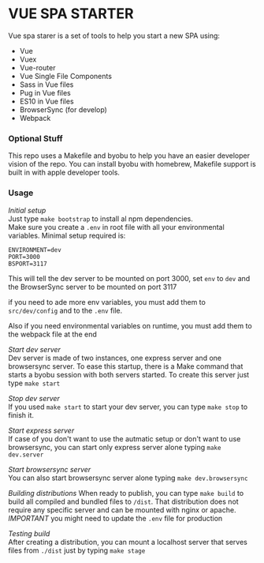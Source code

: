 VUE SPA STARTER
===============

Vue spa starer is a set of tools to help you start a new SPA using:

 - Vue
 - Vuex
 - Vue-router
 - Vue Single File Components
 - Sass in Vue files
 - Pug in Vue files
 - ES10 in Vue files
 - BrowserSync (for develop)
 - Webpack

### Optional Stuff
This repo uses a Makefile and byobu to help you have an easier developer vision of the repo. You can install byobu with homebrew, Makefile support is built in with apple developer tools.

### Usage
*Initial setup*  
Just type `make bootstrap` to install al npm dependencies.  
Make sure you create a `.env` in root file with all your environmental variables. Minimal setup required is:
```
ENVIRONMENT=dev
PORT=3000
BSPORT=3117
```
This will tell the dev server to be mounted on port 3000, set `env` to `dev` and the BrowserSync server to be mounted on port 3117

if you need to ade more env variables, you must add them to `src/dev/config` and to the `.env` file.

Also if you need environmental variables on runtime, you must add them to the webpack file at the end

*Start dev server*  
Dev server is made of two instances, one express server and one browsersync server. To ease this startup, there is a Make command that starts a byobu session with both servers started. To create this server just type `make start`

*Stop dev server*  
If you used `make start` to start your dev server, you can type `make stop` to finish it.

*Start express server*  
If case of you don't want to use the autmatic setup or don't want to use browsersync, you can start only express server alone typing `make dev.server`

*Start browsersync server*  
You can also start browsersync server alone typing `make dev.browsersync`

*Building distributions*
When ready to publish, you can type `make build` to build all compiled and bundled files to `/dist`. That distribution does not require any specific server and can be mounted with nginx or apache. *IMPORTANT* you might need to update the `.env` file for production

*Testing build*  
After creating a distribution, you can mount a localhost server that serves files from `./dist` just by typing `make stage`

